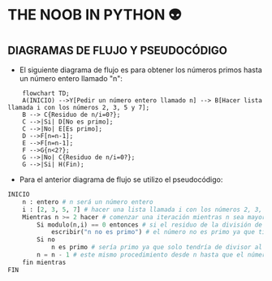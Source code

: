 # THE NOOB IN PYTHON 👽
## DIAGRAMAS DE FLUJO Y PSEUDOCÓDIGO 
+ El siguiente diagrama de flujo es para obtener los números primos hasta un número entero llamado "n":
```mermaid
    flowchart TD;
    A(INICIO) -->Y[Pedir un número entero llamado n] --> B[Hacer lista llamada i con los números 2, 3, 5 y 7];
    B --> C{Residuo de n/i=0?};
    C -->|Si| D[No es primo];
    C -->|No| E[Es primo];
    D -->F[n=n-1]; 
    E -->F[n=n-1];
    F -->G{n<2?};
    G -->|No| C{Residuo de n/i=0?};
    G -->|Si| H(Fin);
```
+ Para el anterior diagrama de flujo se utilizo el pseudocódigo:
```python
INICIO
    n : entero # n será un número entero
    i : [2, 3, 5, 7] # hacer una lista llamada i con los números 2, 3, 5 y 7
    Mientras n >= 2 hacer # comenzar una iteración mientras n sea mayor o igual a 2
        Si modulo(n,i) == 0 entonces # si el residuo de la división de n sobre i es 0
            escribir("n no es primo") # el número no es primo ya que tiene más de dos divisores
        Si no 
            n es primo # sería primo ya que solo tendría de divisor al número 1 y a el mismo
        n = n - 1 # este mismo procedimiento desde n hasta que el número no sea mayor o igual a 2
    fin mientras
FIN
```
